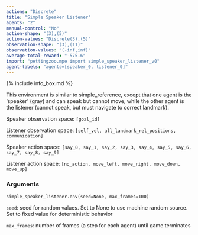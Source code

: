 ```yaml
---
actions: "Discrete"
title: "Simple Speaker Listener"
agents: "2"
manual-control: "No"
action-shape: "(3),(5)"
action-values: "Discrete(3),(5)"
observation-shape: "(3),(11)"
observation-values: "(-inf,inf)"
average-total-reward: "-575.6"
import: "pettingzoo.mpe import simple_speaker_listener_v0"
agent-labels: "agents=[speaker_0, listener_0]"
---
```


{% include info_box.md %}



This environment is similar to simple_reference, except that one agent is the ‘speaker’ (gray) and can speak but cannot move, while the other agent is the listener (cannot speak, but must navigate to correct landmark).

Speaker observation space: `[goal_id]`

Listener observation space: `[self_vel, all_landmark_rel_positions, communication]`

Speaker action space: `[say_0, say_1, say_2, say_3, say_4, say_5, say_6, say_7, say_8, say_9]`

Listener action space: `[no_action, move_left, move_right, move_down, move_up]`

### Arguments

```
simple_speaker_listener.env(seed=None, max_frames=100)
```

`seed`:  seed for random values. Set to None to use machine random source. Set to fixed value for deterministic behavior

`max_frames`:  number of frames (a step for each agent) until game terminates

